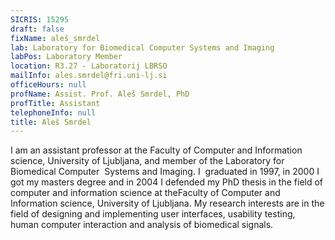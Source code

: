 ```yaml
---
SICRIS: 15295
draft: false
fixName: aleš_smrdel
lab: Laboratory for Biomedical Computer Systems and Imaging
labPos: Laboratory Member
location: R3.27 - Laboratorij LBRSO
mailInfo: ales.smrdel@fri.uni-lj.si
officeHours: null
profName: Assist. Prof. Aleš Smrdel, PhD
profTitle: Assistant
telephoneInfo: null
title: Aleš Smrdel
---
```



I am an assistant professor at the Faculty of Computer and Information science, University of Ljubljana, and member of the Laboratory for Biomedical Computer  Systems and Imaging. I  graduated in 1997, in 2000 I got my masters degree and in 2004 I defended my PhD thesis in the field of computer and information science at theFaculty of Computer and Information science, University of Ljubljana.
My research interests are in the field of designing and implementing user interfaces, usability testing, human computer interaction and analysis of biomedical signals.